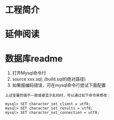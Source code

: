 # 工程简介

# 延伸阅读

# 数据库readme

1. 打开Mysql命令行
2. source xxx.sql; (build.sql的绝对路径)
3. 如果报编码错误，可在mysql命令行尝试下面配置

````
上述变量的值不一致或者显示乱码时，可以通过如下命令来修改：

mysql> SET character_set_client = utf8; 
mysql> SET character_set_results = utf8;  
mysql> SET character_set_connection = utf8;
````


